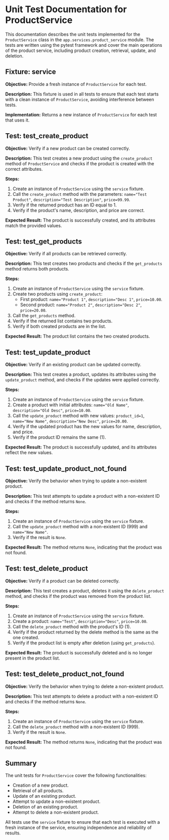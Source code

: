 # Unit Test Documentation for ProductService

This documentation describes the unit tests implemented for the `ProductService` class in the `app.services.product_service` module. The tests are written using the pytest framework and cover the main operations of the product service, including product creation, retrieval, update, and deletion.

## Fixture: service

**Objective:** Provide a fresh instance of `ProductService` for each test.

**Description:** This fixture is used in all tests to ensure that each test starts with a clean instance of `ProductService`, avoiding interference between tests.

**Implementation:** Returns a new instance of `ProductService` for each test that uses it.

## Test: test_create_product

**Objective:** Verify if a new product can be created correctly.

**Description:** This test creates a new product using the `create_product` method of `ProductService` and checks if the product is created with the correct attributes.

**Steps:**
1. Create an instance of `ProductService` using the `service` fixture.
2. Call the `create_product` method with the parameters: `name="Test Product"`, `description="Test Description"`, `price=99.99`.
3. Verify if the returned product has an ID equal to 1.
4. Verify if the product's name, description, and price are correct.

**Expected Result:** The product is successfully created, and its attributes match the provided values.

## Test: test_get_products

**Objective:** Verify if all products can be retrieved correctly.

**Description:** This test creates two products and checks if the `get_products` method returns both products.

**Steps:**
1. Create an instance of `ProductService` using the `service` fixture.
2. Create two products using `create_product`:
   - First product: `name="Product 1"`, `description="Desc 1"`, `price=10.00`.
   - Second product: `name="Product 2"`, `description="Desc 2"`, `price=20.00`.
3. Call the `get_products` method.
4. Verify if the returned list contains two products.
5. Verify if both created products are in the list.

**Expected Result:** The product list contains the two created products.

## Test: test_update_product

**Objective:** Verify if an existing product can be updated correctly.

**Description:** This test creates a product, updates its attributes using the `update_product` method, and checks if the updates were applied correctly.

**Steps:**
1. Create an instance of `ProductService` using the `service` fixture.
2. Create a product with initial attributes: `name="Old Name"`, `description="Old Desc"`, `price=10.00`.
3. Call the `update_product` method with new values: `product_id=1`, `name="New Name"`, `description="New Desc"`, `price=20.00`.
4. Verify if the updated product has the new values for name, description, and price.
5. Verify if the product ID remains the same (1).

**Expected Result:** The product is successfully updated, and its attributes reflect the new values.

## Test: test_update_product_not_found

**Objective:** Verify the behavior when trying to update a non-existent product.

**Description:** This test attempts to update a product with a non-existent ID and checks if the method returns `None`.

**Steps:**
1. Create an instance of `ProductService` using the `service` fixture.
2. Call the `update_product` method with a non-existent ID (999) and `name="New Name"`.
3. Verify if the result is `None`.

**Expected Result:** The method returns `None`, indicating that the product was not found.

## Test: test_delete_product

**Objective:** Verify if a product can be deleted correctly.

**Description:** This test creates a product, deletes it using the `delete_product` method, and checks if the product was removed from the product list.

**Steps:**
1. Create an instance of `ProductService` using the `service` fixture.
2. Create a product: `name="Test"`, `description="Desc"`, `price=10.00`.
3. Call the `delete_product` method with the product's ID (1).
4. Verify if the product returned by the delete method is the same as the one created.
5. Verify if the product list is empty after deletion (using `get_products`).

**Expected Result:** The product is successfully deleted and is no longer present in the product list.

## Test: test_delete_product_not_found

**Objective:** Verify the behavior when trying to delete a non-existent product.

**Description:** This test attempts to delete a product with a non-existent ID and checks if the method returns `None`.

**Steps:**
1. Create an instance of `ProductService` using the `service` fixture.
2. Call the `delete_product` method with a non-existent ID (999).
3. Verify if the result is `None`.

**Expected Result:** The method returns `None`, indicating that the product was not found.

## Summary

The unit tests for `ProductService` cover the following functionalities:

- Creation of a new product.
- Retrieval of all products.
- Update of an existing product.
- Attempt to update a non-existent product.
- Deletion of an existing product.
- Attempt to delete a non-existent product.

All tests use the `service` fixture to ensure that each test is executed with a fresh instance of the service, ensuring independence and reliability of results.